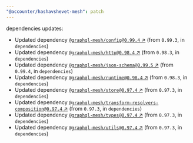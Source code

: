 ```yaml
---
"@accounter/hashavshevet-mesh": patch
---
```

dependencies updates:
  - Updated dependency [`@graphql-mesh/config@0.99.4` ↗︎](https://www.npmjs.com/package/@graphql-mesh/config/v/0.99.4) (from `0.99.3`, in `dependencies`)
  - Updated dependency [`@graphql-mesh/http@0.98.4` ↗︎](https://www.npmjs.com/package/@graphql-mesh/http/v/0.98.4) (from `0.98.3`, in `dependencies`)
  - Updated dependency [`@graphql-mesh/json-schema@0.99.5` ↗︎](https://www.npmjs.com/package/@graphql-mesh/json-schema/v/0.99.5) (from `0.99.4`, in `dependencies`)
  - Updated dependency [`@graphql-mesh/runtime@0.98.4` ↗︎](https://www.npmjs.com/package/@graphql-mesh/runtime/v/0.98.4) (from `0.98.3`, in `dependencies`)
  - Updated dependency [`@graphql-mesh/store@0.97.4` ↗︎](https://www.npmjs.com/package/@graphql-mesh/store/v/0.97.4) (from `0.97.3`, in `dependencies`)
  - Updated dependency [`@graphql-mesh/transform-resolvers-composition@0.97.4` ↗︎](https://www.npmjs.com/package/@graphql-mesh/transform-resolvers-composition/v/0.97.4) (from `0.97.3`, in `dependencies`)
  - Updated dependency [`@graphql-mesh/types@0.97.4` ↗︎](https://www.npmjs.com/package/@graphql-mesh/types/v/0.97.4) (from `0.97.3`, in `dependencies`)
  - Updated dependency [`@graphql-mesh/utils@0.97.4` ↗︎](https://www.npmjs.com/package/@graphql-mesh/utils/v/0.97.4) (from `0.97.3`, in `dependencies`)
